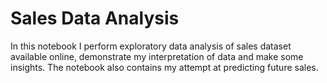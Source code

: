 # Sales Data Analysis

In this notebook I perform exploratory data analysis of sales dataset available online, demonstrate my interpretation of data and make some insights. The notebook also contains my attempt at predicting future sales.
